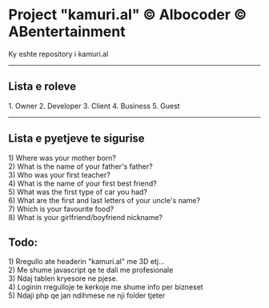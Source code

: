# Project "kamuri.al" 	&copy; Albocoder    	&copy; ABentertainment
Ky eshte repository i kamuri.al 
<hr>
<h2>Lista e roleve</h2>
1. Owner
2. Developer
3. Client
4. Business
5. Guest
<br>
<hr>
<h2>Lista e pyetjeve te sigurise</h2>
1) Where was your mother born?<br>
2) What is the name of your father's father?<br>
3) Who was your first teacher?<br>
4) What is the name of your first best friend?<br>
5) What was the first type of car you had?<br>
6) What are the first and last letters of your uncle's name?<br>
7) Which is your favourite food? <br>
8) What is your girlfriend/boyfriend nickname?<br>

<h2>Todo:</h2>
1) Rregullo ate headerin "kamuri.al" me 3D etj...<br>
2) Me shume javascript qe te dali me profesionale<br>
3) Ndaj tablen kryesore ne pjese. <br>
4) Loginin rregulloje te kerkoje me shume info per bizneset<br>
5) Ndaji php qe jan ndihmese ne nji folder tjeter
